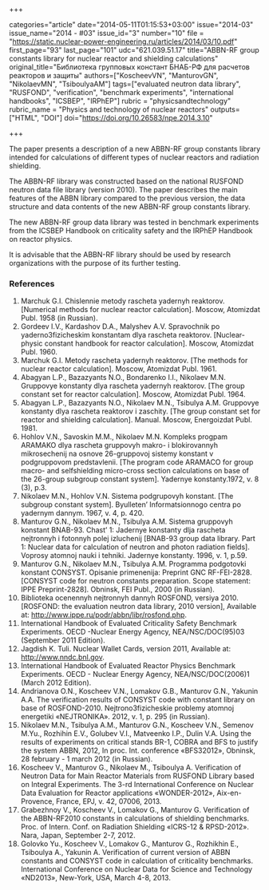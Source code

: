 +++

categories="article"
date="2014-05-11T01:15:53+03:00"
issue="2014-03"
issue_name="2014 - #03"
issue_id="3"
number="10"
file = "https://static.nuclear-power-engineering.ru/articles/2014/03/10.pdf"
first_page="93"
last_page="101"
udc="621.039.51.17"
title="ABBN-RF group constants library for nuclear reactor and shielding calculations"
original_title="Библиотека групповых констант БНАБ-РФ для расчетов реакторов и защиты"
authors=["KoscheevVN", "ManturovGN", "NikolaevMN", "TsiboulyaAM"]
tags=["evaluated neutron data library", "RUSFOND", "verification", "benchmark experiments", "international handbooks", "ICSBEP", "IRPhEP"]
rubric = "physicsandtechnology"
rubric_name = "Physics and technology of nuclear reactors"
outputs=["HTML", "DOI"]
doi="https://doi.org/10.26583/npe.2014.3.10"

+++

The paper presents a description of a new ABBN-RF group constants library intended for calculations of different types of nuclear reactors and radiation shielding.

The ABBN-RF library was constructed based on the national RUSFOND neutron data file library (version 2010). The paper describes the main features of the ABBN library compared to the previous version, the data structure and data contents of the new ABBN-RF group constants library.

The new ABBN-RF group data library was tested in benchmark experiments from the ICSBEP Handbook on criticality safety and the IRPhEP Handbook on reactor physics.

It is advisable that the ABBN-RF library should be used by research organizations with the purpose of its further testing.

### References

1. Marchuk G.I. Chislennie metody rascheta yadernyh reaktorov. [Numerical methods for nuclear reactor calculation]. Moscow, Atomizdat Publ. 1958 (in Russian).
2. Gordeev I.V., Kardashov D.A., Malyshev A.V. Spravochnik po yaderno3fizicheskim konstantam dlya rascheta reaktorov. [Nuclear-physic constant handbook for reactor calculation]. Moscow, Atomizdat Publ. 1960.
3. Marchuk G.I. Metody rascheta yadernyh reaktorov. [The methods for nuclear reactor calculation]. Moscow, Atomizdat Publ. 1961.
4. Abagyan L.P., Bazazyants N.O., Bondarenko I.I., Nikolaev M.N. Gruppovye konstanty dlya rascheta yadernyh reaktorov. [The group constant set for reactor calculation]. Moscow, Atomizdat Publ. 1964.
5. Abagyan L.P., Bazazyants N.O., Nikolaev M.N., Tsibulya A.M. Gruppovye konstanty dlya rascheta reaktorov i zaschity. [The group constant set for reactor and shielding calculation]. Manual. Moscow, Energoizdat Publ. 1981.
6. Hohlov V.N., Savoskin M.M., Nikolaev M.N. Kompleks progpam ARAMAKO dlya rascheta gruppovyh makro- i blokirovannyh mikrosechenij na osnove 26-gruppovoj sistemy konstant v podgruppovom predstavlenii. [The program code ARAMACO for group macro- and selfshielding micro-cross section calculations on base of the 26-group subgroup constant system]. Yadernye konstanty.1972, v. 8 (3), p.3.
7. Nikolaev M.N., Hohlov V.N. Sistema podgrupovyh konstant. [The subgroup constant system]. Byulleten’ Informatsionnogo centra po yadernym dannym. 1967, v. 4, p. 420.
8. Manturov G.N., Nikolaev M.N., Tsibulya A.M. Sistema gruppovyh konstant BNAB-93. Chast’ 1: Jadernye konstanty dlja rascheta nejtronnyh i fotonnyh polej izluchenij [BNAB-93 group data library. Part 1: Nuclear data for calculation of neutron and photon radiation fields]. Voprosy atomnoj nauki i tehniki. Jadernye konstanty. 1996, v. 1, p.59.
9. Manturov G.N., Nikolaev M.N., Tsibulya A.M. Programma podgotovki konstant CONSYST. Opisanie primenenija: Preprint GNC RF-FEI-2828. [CONSYST code for neutron constants preparation. Scope statement: IPPE Preprint-2828]. Obninsk, FEI Publ., 2000 (in Russian).
10. Biblioteka ocenennyh nejtronnyh dannyh ROSFOND, versiya 2010. [ROSFOND: the evaluation neutron data library, 2010 version], Available at: http://www.ippe.ru/podr/abbn/libr/rosfond.php.
11. International Handbook of Evaluated Criticality Safety Benchmark Experiments. OECD -Nuclear Energy Agency, NEA/NSC/DOC(95)03 (September 2011 Edition).
12. Jagdish K. Tuli. Nuclear Wallet Cards, version 2011, Available at: http://www.nndc.bnl.gov.
13. International Handbook of Evaluated Reactor Physics Benchmark Experiments. OECD - Nuclear Energy Agency, NEA/NSC/DOC(2006)1 (March 2012 Edition).
14. Andrianova O.N., Koscheev V.N., Lomakov G.B., Manturov G.N., Yakunin A.A. The verification results of CONSYST code with constant library on base of ROSFOND-2010. Nejtrono3fizicheskie problemy atomnoj energetiki «NEJTRONIKA». 2012, v. 1, p. 295 (in Russian).
15. Nikolaev M.N., Tsibulya A.M., Manturov G.N., Koscheev V.N., Semenov M.Yu., Rozhihin E.V., Golubev V.I., Matveenko I.P., Dulin V.A. Using the results of experiments on critical stands BR-1, COBRA and BFS to justify the system ABBN, 2012, In proc. Int. conference «BFS32012», Obninsk, 28 february - 1 march 2012 (in Russian).
16. Koscheev V., Manturov G., Nikolaev M., Tsiboulya A. Verification of Neutron Data for Main Reactor Materials from RUSFOND Library based on Integral Experiments. The 3-rd International Conference on Nuclear Data Evaluation for Reactor applications «WONDER-2012», Aix-en-Provence, France, EPJ, v. 42, 07006, 2013.
17. Grabezhnoy V., Koscheev V., Lomakov G., Manturov G. Verification of the ABBN-RF2010 constants in calculations of shielding benchmarks. Proc. of Intern. Conf. on Radiation Shielding «ICRS-12 & RPSD-2012». Nara, Japan, September 2-7, 2012.
18. Golovko Yu., Koscheev V., Lomakov G., Manturov G., Rozhikhin E., Tsiboulya A., Yakunin A. Verification of current version of ABBN constants and СONSYST code in calculation of criticality benchmarks. International Conference on Nuclear Data for Science and Technology «ND2013», New-York, USA, March 4-8, 2013.